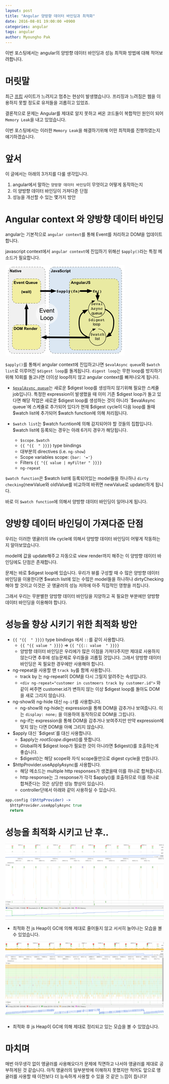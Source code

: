 ```yaml
---
layout: post
title: "Angular 양방향 데이터 바인딩과 최적화"
date: 2016-08-01 19:00:00 +0900
categories: angular
tags: angular
author: Myoungho Pak
---
```


이번 포스팅에서는 angular의 양방향 데이터 바인딩과 성능 최적화 방법에 대해 적어보려합니다.

# 머릿말
최근 [프립](https://www.frip.co.kr) 사이트가 느려지고 멈추는 현상이 발생했습니다.
프리징과 느려짐은 웹을 이용하지 못할 정도로 유저들을 괴롭히고 있었죠.

결론적으로 문제는 Angular를 제대로 알지 못하고 써온 코드들이 복합적인 원인이 되어 `Memory Leak`을 내고 있었습니다.

이번 포스팅에서는 이러한 `Memory Leak`을 해결하기위해 어떤 최적화를 진행하였는지 얘기하겠습니다.


# 앞서

이 글에서는 아래의 3가지를 다룰 생각입니다.

1. angular에서 말하는 `양방향 데이터 바인딩`이 무엇이고 어떻게 동작하는지
2. 이 양방향 데이터 바인딩이 가져다준 단점
3. 성능을 개선할 수 있는 몇가지 방안

# Angular context 와 양방향 데이터 바인딩

angular는 기본적으로 `angular context`를 통해 Event를 처리하고 DOM을 업데이트합니다.

javascript context에서 `angular context`에 진입하기 위해선 `$apply()`라는 특정 메소드가 필요합니다.

![angular context 구조](/assets/images/angular-context.png)

`$apply()`를 통해서 angular context에 진입하고나면 `$evalAsync queue`와 `$watch list`로 이루어진 `$digest loop`를 돌게됩니다.
`digest loop`는 무한 loop를 방지하기위해 10회를 돌고나면 더이상 loop하지 않고 angular context를 빠져나오게 됩니다.

- [`$evalAsync queue`](https://docs.angularjs.org/api/ng/type/$rootScope.Scope#$evalAsync)는 새로운 $digest loop를 생성하지 않기위해 필요한 스케쥴 job입니다. 특정한 expression이 발생했을 때 이미 기존 $digest loop가 돌고 있다면 해당 작업은 새로운 $digest loop를 생성하는 것이 아니라 `$evalAsync queue`에 스케쥴로 추가되어 있다가 현재 $digest cycle이 다음 loop를 돌때 $watch list에 추가되어 $watch function에 의해 처리됩니다. 

- `$watch list`는 $watch fucntion에 의해 감지되어야 할 것들의 집합입니다. $watch list에 등록되는 경우는 아래 6가지 경우가 해당됩니다.
  - `$scope.$watch`
  - `{{ "{{  " }}}}` type bindings
  - 대부분의 directives (i.e. `ng-show`)
  - Scope variables scope: `{bar: '='}`
  - Filters `{{ "{{ value | myFilter " }}}}`
  - `ng-repeat`


`$watch function`은 $watch list에 등록되어있는 model들을 하나하나 `dirty checking`(newValue와 oldValue를 비교하여 바뀌면 newValue로 update)하게 됩니다.

바로 이 `$watch function`에 의해서 양방향 데이터 바인딩이 일어나게 됩니다.

# 양방향 데이터 바인딩이 가져다준 단점

우리는 이러한 앵귤러의 life cycle에 의해서 양방향 데이터 바인딩이 어떻게 작동하는지 알아보았습니다.

model에 값을 update해주고 자동으로 view render까지 해주는 이 양방향 데이터 바인딩에도 단점은 존재합니다.

문제는 바로 $digest loop에 있습니다. 우리가 뷰를 구성할 때 수 많은 양방향 데이터 바인딩을 이용한다면 $watch list에 있는 수많은 model들을 하나하나 dirtyChecking해야 할 것이고 이것은 곳 앵귤러의 성능 저하에 아주 직접적인 영향을 끼칩니다.

그래서 우리는 무분별한 양방향 데이터 바인딩을 지양하고 꼭 필요한 부분에만 양방향 데이터 바인딩을 이용해야 합니다.

# 성능을 향상 시키기 위한 최적화 방안

- `{{ "{{  " }}}}` type bindings 에서 `::`를 같이 사용합니다.
  - `{{ "{{ value " }}}}` =>  `{{ "{{:: value  " }}}}` 
  - 양방향 데이터 바인딩은 우리에가 많은 이점을 가져다주지만 제대로 사용하지 않는다면 추후에 성능문제로 우리들을 괴롭힐 것입니다.
그래서 양방향 데이터 바인딩은 꼭 필요한 경우에만 사용해야 합니다.
- ng-repeat을 사용할 땐 `track by`를 함께 사용합니다. 
  - track by 는 ng-repeat이 DOM을 다시 그릴지 알려주는 속성입니다.
  - `<div ng-repeat="customer in custmoers track by customer.id">` 와 같이 써주면 customer.id가 변하지 않는 이상 $digest loop를 돌아도 DOM을 새로 그리지 않습니다.
- ng-show와 ng-hide 대신 `ng-if`를 사용합니다.
  - ng-show와 ng-hide는 expression을 통해 DOM을 감추거나 보여줍니다. 이는 `display: none;` 을 이용하여 동작하므로 DOM을 그립니다.
  - ng-if는 expression을 통해 DOM을 감추거나 보여주지만 만약 expression에 맞지 않는 다면 DOM을 아예 그리지 않습니다.
- $apply 대신 `$digest`를 대신 사용합니다.
  - $apply는 $rootScope.$digest()를 뜻합니다.
  - Global하게 $digest loop가 필요한 것이 아니라면 $digest()를 호출하는게 좋습니다.
  - $digest()는 해당 scope와 자식 scope들만으로 digest cycle을 만듭니다.
- $httpProvider.useApplyAsync를 사용합니다.
  - 해당 메소드는 multiple http responses가 생겼을때 이를 하나로 합쳐줍니다.
  - http response는 그 response가 각각 $apply()를 호출하므로 이를 하나로 합쳐준다는 것은 상당한 성능 향상이 있습니다. 
  - controller단에서 아래와 같이 사용하실 수 있습니다.

```coffeescript
app.config ($httpProvider) ->
  $httpProvider.useApplyAsync true
  return
```

# 성능을 최적화 시키고 난 후..

![최적화 전 TimeLine](/assets/images/optimize-pre.PNG)

- 최적화 전 js Heap이 GC에 의해 제대로 줄어들지 않고 서서히 늘어나는 모습을 볼 수 있었습니다.

![최적화 후 TimeLine](/assets/images/optimize-after.PNG)

- 최적화 후 js Heap이 GC에 의해 제대로 정리되고 있는 모습을 볼 수 있었습니다.

# 마치며

매번 아무생각 없이 앵귤러를 사용해오다가 문제에 직면하고 나서야 앵귤러를 제대로 공부하게된 것 같습니다. 아직 앵귤러의 일부분밖에 이해하지 못했지만 적어도 앞으로 앵귤러를 사용할 때 이전보다 더 능숙하게 사용할 수 있을 것 같은 느낌이 듭니다!
